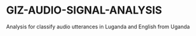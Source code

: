 # GIZ-AUDIO-SIGNAL-ANALYSIS
Analysis for classify audio utterances in Luganda and English from Uganda
